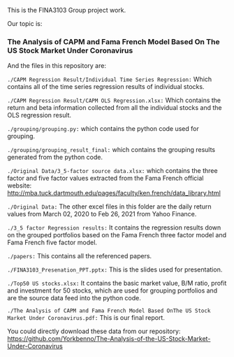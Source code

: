This is the FINA3103 Group project work.

Our topic is:

### **The Analysis of CAPM and Fama French Model Based On The US Stock Market Under Coronavirus**

And the files in this repository are:

`./CAPM Regression Result/Individual Time Series Regression:` Which contains all of the time series regression results of individual stocks.

`./CAPM Regression Result/CAPM OLS Regression.xlsx:` Which contains the return and beta information collected from all the individual stocks and the OLS regression result.

`./grouping/grouping.py:` which contains the python code used for grouping.

`./grouping/grouping_result_final:` which contains the grouping results generated from the python code.

`./Original Data/3_5-factor source data.xlsx:` which contains the three factor and five factor values extracted from the Fama French official website: http://mba.tuck.dartmouth.edu/pages/faculty/ken.french/data_library.html

`./Original Data:` The other excel files in this folder are the daily return values from March 02, 2020 to Feb 26, 2021 from Yahoo Finance.

`./3_5 factor Regression results:` It contains the regression results down on the grouped portfolios based on the Fama French three factor model and Fama French five factor model.

`./papers:` This contains all the referenced papers.

`./FINA3103_Presenation_PPT.pptx:` This is the slides used for presentation.

`./Top50 US stocks.xlsx:` It contains the basic market value, B/M ratio, profit and investment for 50 stocks, which are used for grouping portfolios and are the source data feed into the python code.

`./The Analysis of CAPM and Fama French Model Based OnThe US Stock Market Under Coronavirus.pdf:` This is our final report.



You could directly download these data from our repository: https://github.com/Yorkbenno/The-Analysis-of-the-US-Stock-Market-Under-Coronavirus